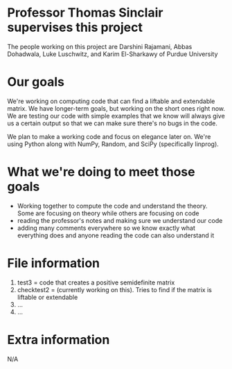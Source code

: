 # Professor Thomas Sinclair supervises this project
The people working on this project are Darshini Rajamani, Abbas Dohadwala, Luke Luschwitz, and Karim El-Sharkawy of Purdue University

# Our goals
We're working on computing code that can find a liftable and extendable matrix. We have longer-term goals, but working on the short ones right now. We are testing our code with simple examples that we know will always give us a certain output so that we can make sure there's no bugs in the code.

We plan to make a working code and focus on elegance later on. We're using Python along with NumPy, Random, and SciPy (specifically linprog).

# What we're doing to meet those goals
+ Working together to compute the code and understand the theory. Some are focusing on theory while others are focusing on code
+ reading the professor's notes and making sure we understand our code
+ adding many comments everywhere so we know exactly what everything does and anyone reading the code can also understand it

# File information
1. test3 = code that creates a positive semidefinite matrix
2. checktest2 = (currently working on this). Tries to find if the matrix is liftable or extendable
3. ...
4. ...

# Extra information
N/A
